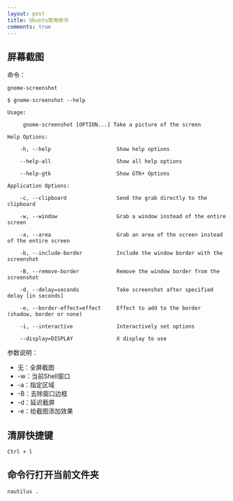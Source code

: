 ```yaml
---
layout: post
title: Ubuntu常用命令 
comments: true
---
```


## 屏幕截图

命令：

    gnome-screenshot

    $ gnome-screenshot --help

    Usage:

         gnome-screenshot [OPTION...] Take a picture of the screen

    Help Options:

        -h, --help                     Show help options

        --help-all                     Show all help options

        --help-gtk                     Show GTK+ Options

    Application Options:

        -c, --clipboard                Send the grab directly to the clipboard

        -w, --window                   Grab a window instead of the entire screen

        -a, --area                     Grab an area of the screen instead of the entire screen

        -b, --include-border           Include the window border with the screenshot

        -B, --remove-border            Remove the window border from the screenshot

        -d, --delay=seconds            Take screenshot after specified delay [in seconds]

        -e, --border-effect=effect     Effect to add to the border (shadow, border or none)

        -i, --interactive              Interactively set options

        --display=DISPLAY              X display to use

参数说明：

* 无：全屏截图
* -w：当前Shell窗口
* -a：指定区域
* -B：去除窗口边框
* -d：延迟截屏
* -e：给截图添加效果

## 清屏快捷键

    Ctrl + l

## 命令行打开当前文件夹

    nautilus .


